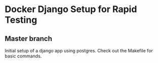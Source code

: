 # Docker Django Setup for Rapid Testing

## Master branch

Initial setup of a django app using postgres.
Check out the Makefile for basic commands.
